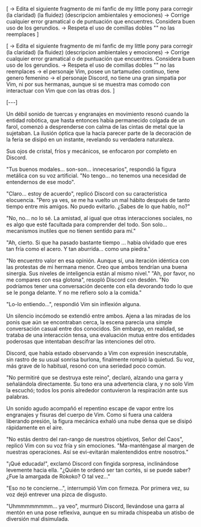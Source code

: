 [
    -> Edita el siguiente fragmento de mi fanfic de my little pony para corregir (la claridad) (la fluidez) (descripcion ambientales y emociones) 
    -> Corrige cualquier error gramatical o de puntuación que encuentres. Considera buen uso de los gerundios.
    -> Respeta el uso de comillas dobles "" no las reemplaces
] 

[
    -> Edita el siguiente fragmento de mi fanfic de my little pony para corregir (la claridad) (la fluidez) (descripcion ambientales y emociones) 
    -> Corrige cualquier error gramatical o de puntuación que encuentres. Considera buen uso de los gerundios.
    -> Respeta el uso de comillas dobles "" no las reemplaces
    -> el personaje Vim, posee un tartamudeo continuo, tiene genero femenino
    -> el personaje Discord, no tiene una gran simpatia por Vim, ni por sus hermanas, aunque si se muestra mas comodo con interactuar con Vim que con las otras dos.
] 

[---]

Un débil sonido de tuercas y engranajes en movimiento resonó cuando la entidad robótica, que hasta entonces había permanecido colgada de un farol, comenzó a desprenderse con calma de las cintas de metal que la sujetaban. La ilusión óptica que la hacía parecer parte de la decoración de la feria se disipó en un instante, revelando su verdadera naturaleza.

Sus ojos de cristal, fríos y mecánicos, se enfocaron por completo en Discord.

"Tus buenos modales... son-son... innecesarios", respondió la figura metálica con su voz artificial. "No tengo... no tenemos una necesidad de entendernos de ese modo".

"Claro... estoy de acuerdo", replicó Discord con su característica elocuencia. "Pero ya ves, se me ha vuelto un mal hábito después de tanto tiempo entre mis amigos. No puedo evitarlo. ¿Sabes de lo que hablo, no?"

"No, no... no lo sé. La amistad, al igual que otras interacciones sociales, no es algo que esté facultada para comprender del todo. Son solo... mecanismos inutiles que no tienen sentido para mí."

"Ah, cierto. Si que ha pasado bastante tiempo ... habia olvidado que eres tan fría como el acero. Y tan aburrida... como una piedra."

"No encuentro valor en esa opinión. Aunque sí, una iteración idéntica con las protestas de mi hermana menor. Creo que ambos tendrían una buena sinergia. Sus niveles de inteligencia están al mismo nivel."
"Ah, por favor, no me compares con esa glotona", resopló Discord con desdén. "No podríamos tener una conversación decente con ella devorando todo lo que se le ponga delante. Y no me refiero solo a la comida."

"Lo-lo entiendo...", respondió Vim sin inflexión alguna.

Un silencio incómodo se extendió entre ambos. Ajena a las miradas de los ponis que aún se encontraban cerca, la escena parecía una simple conversación casual entre dos conocidos. Sin embargo, en realidad, se trataba de una interacción tensa, una evaluación mutua entre dos entidades poderosas que intentaban descifrar las intenciones del otro.

Discord, que había estado observando a Vim con expresión inescrutable, sin rastro de su usual sonrisa burlona, finalmente rompió la quietud. Su voz, más grave de lo habitual, resonó con una seriedad poco común.

"No permitiré que se destruya este reino", declaró, alzando una garra y señalándola directamente. Su tono era una advertencia clara, y no solo Vim la escuchó; todos los ponis alrededor contuvieron la respiración ante sus palabras.

Un sonido agudo acompañó el repentino escape de vapor entre los engranajes y fisuras del cuerpo de Vim. Como si fuera una caldera liberando presión, la figura mecánica exhaló una nube densa que se disipó rápidamente en el aire.

"No estás dentro del ran-rango de nuestros objetivos, Señor del Caos", replicó Vim con su voz fría y sin emociones. "Ma-manténgase al margen de nuestras operaciones. Así se evi-evitarán malentendidos entre nosotros."

"¡Qué educada!", exclamó Discord con fingida sorpresa, inclinándose levemente hacia ella. "¿Quién te ordenó ser tan cortés, si se puede saber? ¿Fue la amargada de Rokoko? O tal vez..."

"Eso no te concierne...", interrumpió Vim con firmeza. Por primera vez, su voz dejó entrever una pizca de disgusto.

"Uhmmmmmmmm... ya veo", murmuró Discord, llevándose una garra al mentón en una pose reflexiva, aunque en su mirada chispeaba un atisbo de diversión mal disimulada.


